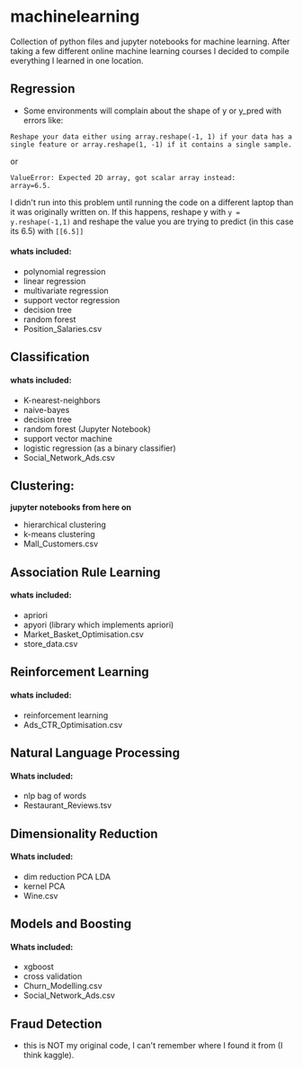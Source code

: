 # machinelearning
Collection of python files and jupyter notebooks for machine learning. After taking a few different online machine learning courses I decided to compile everything I learned in one location.

## Regression
- Some environments will complain about the shape of y or y_pred with errors like: 

```
Reshape your data either using array.reshape(-1, 1) if your data has a single feature or array.reshape(1, -1) if it contains a single sample.
```

or

```
ValueError: Expected 2D array, got scalar array instead:
array=6.5.
```
I didn't run into this problem until running the code on a different laptop than it was originally written on. If this happens, reshape y with `y = y.reshape(-1,1)` and reshape the value you are trying to predict (in this case its 6.5) with `[[6.5]]`

#### whats included:
- polynomial regression
- linear regression
- multivariate regression
- support vector regression
- decision tree
- random forest
- Position_Salaries.csv


## Classification

#### whats included:
- K-nearest-neighbors
- naive-bayes
- decision tree
- random forest (Jupyter Notebook)
- support vector machine
- logistic regression (as a binary classifier)
- Social_Network_Ads.csv


## Clustering:
**jupyter notebooks from here on**
- hierarchical clustering
- k-means clustering
- Mall_Customers.csv


## Association Rule Learning

#### whats included:
- apriori
- apyori (library which implements apriori)
- Market_Basket_Optimisation.csv
- store_data.csv

## Reinforcement Learning

#### whats included:
- reinforcement learning
- Ads_CTR_Optimisation.csv

## Natural Language Processing

#### Whats included:
- nlp bag of words
- Restaurant_Reviews.tsv

## Dimensionality Reduction

#### Whats included:
- dim reduction PCA LDA
- kernel PCA
- Wine.csv 

## Models and Boosting

#### Whats included:
- xgboost
- cross validation
- Churn_Modelling.csv
- Social_Network_Ads.csv

## Fraud Detection
 - this is NOT my original code, I can't remember where I found it from (I think kaggle). 






